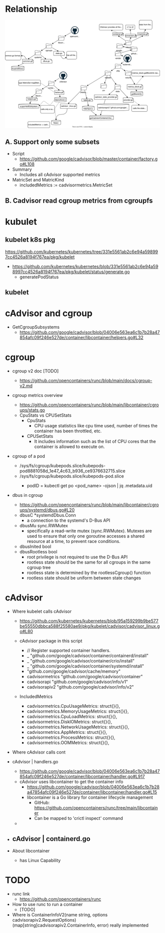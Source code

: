 

# Relationship

![cadvisor-cgroup-code.drawio.svg](cadvisor-cgroup-code.drawio.svg)

## A. Support only some subsets

- Script
    - https://github.com/google/cadvisor/blob/master/container/factory.go#L108
- Summary
    - Includes all cAdvisor supported metrics
- MatricSet and MatricKind
    - includedMetrics := cadvisormetrics.MetricSet

## B. Cadvisor read cgroup metrics from cgroupfs



# kubulet

## kubelet k8s pkg

https://github.com/kubernetes/kubernetes/tree/331e5561ab2c6e94a598997cc4526a8194f767ea/pkg/kubelet

- https://github.com/kubernetes/kubernetes/blob/331e5561ab2c6e94a598997cc4526a8194f767ea/pkg/kubelet/status/generate.go
    - generatePodStatus


## kubelet


# cAdvisor and cgroup

- GetCgroupSubsystems
    - https://github.com/google/cadvisor/blob/04006e563ea6c1b7b28a47854afc09f246e527de/container/libcontainer/helpers.go#L32


# cgroup

- cgroup v2 doc [TODO]
    - https://github.com/opencontainers/runc/blob/main/docs/cgroup-v2.md

- cgroup metrics overview
    - https://github.com/opencontainers/runc/blob/main/libcontainer/cgroups/stats.go
    - CpuStats vs CPUSetStats
        - CpuStats
            - CPU usage statistics like cpu time used, number of times the container has been throttled, etc.
        - CPUSetStats
            - It includes information such as the list of CPU cores that the container is allowed to execute on.

- cgroup of a pod
    - /sys/fs/cgroup/kubepods.slice/kubepods-pod8881058d_1e47_4c63_b936_ce9376632715.slice
    - /sys/fs/cgroup/kubepods.slice/kubepods-pod<podUID>.slice
        - podID = kubectl get po <pod_name> -ojson | jq .metadata.uid

- dbus in cgroup
    - https://github.com/opencontainers/runc/blob/main/libcontainer/cgroups/systemd/dbus.go#L20
    - dbusC        *systemdDbus.Conn
        - a connection to the systemd's D-Bus API
    - dbusMu       sync.RWMutex
        - specifically a read-write mutex (sync.RWMutex). Mutexes are used to ensure that only one goroutine accesses a shared resource at a time, to prevent race conditions.
    - dbusInited   bool
    - dbusRootless bool
        - root privilege is not required to use the D-Bus API
        - rootless state should be the same for all cgroups in the same cgroup tree
        - rootless state is determined by the rootlessCgroup() function
        - rootless state should be uniform between state changes

# cAdvisor

- Where kubelet calls cAdvisor
    - https://github.com/kubernetes/kubernetes/blob/95a159299b9be577be55550dbbca588f25580ae9/pkg/kubelet/cadvisor/cadvisor_linux.go#L80
    - cAdvisor package in this script
        - // Register supported container handlers.
        - _ "github.com/google/cadvisor/container/containerd/install"
        - _ "github.com/google/cadvisor/container/crio/install"
        - _ "github.com/google/cadvisor/container/systemd/install"
        - "github.com/google/cadvisor/cache/memory"
        - cadvisormetrics "github.com/google/cadvisor/container"
        - cadvisorapi "github.com/google/cadvisor/info/v1"
        - cadvisorapiv2 "github.com/google/cadvisor/info/v2"

    - IncludedMetrics
        - cadvisormetrics.CpuUsageMetrics:     struct{}{},
        - cadvisormetrics.MemoryUsageMetrics:  struct{}{},
		- cadvisormetrics.CpuLoadMetrics:      struct{}{},
		- cadvisormetrics.DiskIOMetrics:       struct{}{},
		- cadvisormetrics.NetworkUsageMetrics: struct{}{},
		- cadvisormetrics.AppMetrics:          struct{}{},
		- cadvisormetrics.ProcessMetrics:      struct{}{},
		- cadvisormetrics.OOMMetrics:          struct{}{},

- Where cAdvisor calls cont
- cAdvisor | handlers.go
    - https://github.com/google/cadvisor/blob/04006e563ea6c1b7b28a47854afc09f246e527de/container/libcontainer/handler.go#L917
    - cAdvisor uses libcontainer to get the container info
        - https://github.com/google/cadvisor/blob/04006e563ea6c1b7b28a47854afc09f246e527de/container/libcontainer/handler.go#L15
        - libcontainer is a Go library for container lifecycle management
            - GitHub: https://github.com/opencontainers/runc/tree/main/libcontainer
            - Can be mapped to 'crictl inspect' command
    - 

- cAdvisor | containerd.go
    - 

- About libcontainer
    - has Linux Capability

# TODO

- runc link
    - https://github.com/opencontainers/runc
- How to use runc to run a container
    - [TODO]
- Where is 	ContainerInfoV2(name string, options cadvisorapiv2.RequestOptions) (map[string]cadvisorapiv2.ContainerInfo, error) really implemented